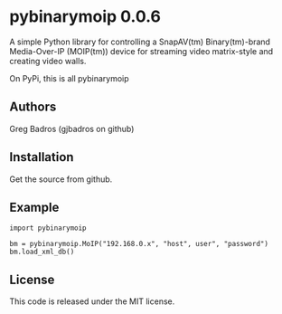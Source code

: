 pybinarymoip 0.0.6
==================
A simple Python library for controlling a SnapAV(tm) Binary(tm)-brand
Media-Over-IP (MOIP(tm)) device for streaming video matrix-style
and creating video walls.

On PyPi, this is all pybinarymoip


Authors
-------
Greg Badros (gjbadros on github)


Installation
------------

Get the source from github.


Example
-------
    import pybinarymoip

    bm = pybinarymoip.MoIP("192.168.0.x", "host", user", "password")
    bm.load_xml_db()


License
-------
This code is released under the MIT license.
